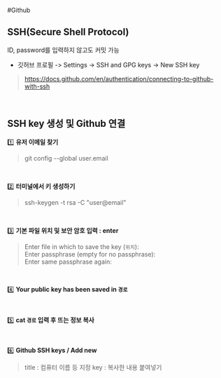 #Github

## SSH(Secure Shell Protocol)
ID, password를 입력하지 않고도 커밋 가능
* 깃허브 프로필 -> Settings -> SSH and GPG keys -> New SSH key  
>https://docs.github.com/en/authentication/connecting-to-github-with-ssh

<br>

## SSH key 생성 및 Github 연결
1️⃣ **유저 이메일 찾기** 
>git config --global user.email<br> 

<br>

2️⃣ **터미널에서 키 생성하기**
>ssh-keygen -t rsa -C "user@email"

<br>

3️⃣ **기본 파일 위치 및 보안 암호 입력 : enter**
>Enter file in which to save the key (`위치`): <br>
>Enter passphrase (empty for no passphrase): <br>
>Enter same passphrase again: <br>

<br>

4️⃣ **Your public key has been saved in `경로`**

<br>

5️⃣ **cat `경로` 입력 후 뜨는 정보 복사**

<br>

6️⃣ **Github SSH keys / Add new**
>title : 컴퓨터 이름 등 지정
>key : 복사한 내용 붙여넣기 <br>


